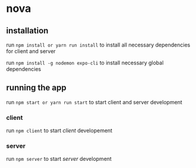 # nova

## installation

run `npm install or yarn run install` to install all necessary dependencies for client and server

run `npm install -g nodemon expo-cli` to install necessary global dependencies

## running the app

run `npm start or yarn run start` to start client and server development

### client

run `npm client` to start _client_ developement

### server

run `npm server` to start _server_ development
